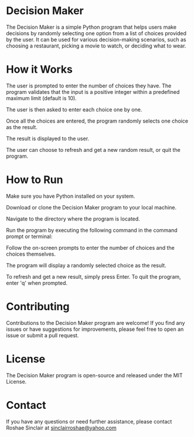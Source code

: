 # Decision Maker
The Decision Maker is a simple Python program that helps users make decisions by randomly selecting one option from a list of choices provided by the user. It can be used for various decision-making scenarios, such as choosing a restaurant, picking a movie to watch, or deciding what to wear.

# How it Works
The user is prompted to enter the number of choices they have. The program validates that the input is a positive integer within a predefined maximum limit (default is 10).  

The user is then asked to enter each choice one by one.  

Once all the choices are entered, the program randomly selects one choice as the result.  

The result is displayed to the user.  

The user can choose to refresh and get a new random result, or quit the program.

# How to Run
Make sure you have Python installed on your system.  

Download or clone the Decision Maker program to your local machine.  

Navigate to the directory where the program is located.  

Run the program by executing the following command in the command prompt or terminal:  

Follow the on-screen prompts to enter the number of choices and the choices themselves.  

The program will display a randomly selected choice as the result.  

To refresh and get a new result, simply press Enter. To quit the program, enter 'q' when prompted.  

# Contributing
Contributions to the Decision Maker program are welcome! If you find any issues or have suggestions for improvements, please feel free to open an issue or submit a pull request.

# License
The Decision Maker program is open-source and released under the MIT License.

# Contact
If you have any questions or need further assistance, please contact Roshae Sinclair at sinclairroshae@yahoo.com
